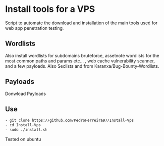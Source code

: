# Install tools for a VPS


Script to automate the download and installation of the main tools used for web app penetration testing.

## Wordlists 

Also install wordlists for subdomains bruteforce, assetnote wordlists for the most common paths and params etc... , web cache vulnerability scanner, and a few payloads. 
Also Seclists and from Karanxa/Bug-Bounty-Wordlists.

## Payloads

Donwload Payloads 

## Use

```bash
- git clone https://github.com/PedroFerreira97/Install-Vps
- cd Install-Vps
- sudo ./install.sh
```
Tested on ubuntu
